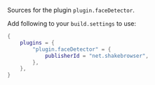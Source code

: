 Sources for the plugin `plugin.faceDetector`.

Add following to your `build.settings` to use:
```lua
{
    plugins = {
        "plugin.faceDetector" = {
            publisherId = "net.shakebrowser",
        },
    },
}
```
